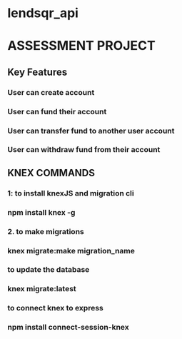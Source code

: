 # lendsqr_api
# ASSESSMENT PROJECT
## Key Features

### User can create account
### User can fund their account
### User can transfer fund to another user account
### User can withdraw fund from their account

## KNEX COMMANDS

### 1: to install knexJS and migration cli
### npm install knex -g

### 2. to make migrations
### knex migrate:make migration_name

### to update the database
### knex migrate:latest


### to connect knex to express
### npm install connect-session-knex